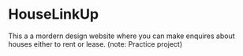 # HouseLinkUp
This a a mordern design website where you can make enquires about houses either to rent or lease. (note: Practice project) 

